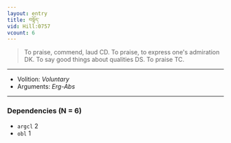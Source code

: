 ```yaml
---
layout: entry
title: བསྟོད་
vid: Hill:0757
vcount: 6
---
```

> To praise, commend, laud CD\. To praise, to express one's admiration DK\. To say good things about qualities DS\. To praise TC\.

---
* Volition: _Voluntary_
* Arguments: _Erg-Abs_

---

### Dependencies (N = 6)
* `argcl` 2
* `obl` 1
